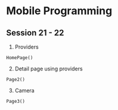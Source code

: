 # Mobile Programming
## Session 21 - 22

1. Providers
```flutter
HomePage()
```
2. Detail page using providers
```flutter
Page2()
```
3. Camera
```flutter
Page3()
```
